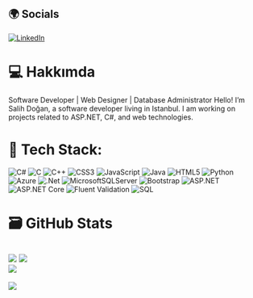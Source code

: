 ## 🌍 Socials
[![LinkedIn](https://img.shields.io/badge/LinkedIn-%230077B5.svg?logo=linkedin&logoColor=white)](https://linkedin.com/in/f4t1hsalih) 

# 💻 Hakkımda
Software Developer | Web Designer | Database Administrator
Hello! I’m Salih Doğan, a software developer living in Istanbul. I am working on projects related to ASP.NET, C#, and web technologies.

# 🔧 Tech Stack:
![C#](https://img.shields.io/badge/c%23-%23239120.svg?style=for-the-badge&logo=csharp&logoColor=white) 
![C](https://img.shields.io/badge/c-%2300599C.svg?style=for-the-badge&logo=c&logoColor=white) 
![C++](https://img.shields.io/badge/c++-%2300599C.svg?style=for-the-badge&logo=c%2B%2B&logoColor=white) 
![CSS3](https://img.shields.io/badge/css3-%231572B6.svg?style=for-the-badge&logo=css3&logoColor=white) 
![JavaScript](https://img.shields.io/badge/javascript-%23323330.svg?style=for-the-badge&logo=javascript&logoColor=%23F7DF1E) 
![Java](https://img.shields.io/badge/java-%23ED8B00.svg?style=for-the-badge&logo=openjdk&logoColor=white) 
![HTML5](https://img.shields.io/badge/html5-%23E34F26.svg?style=for-the-badge&logo=html5&logoColor=white) 
![Python](https://img.shields.io/badge/python-3670A0?style=for-the-badge&logo=python&logoColor=ffdd54) 
![Azure](https://img.shields.io/badge/azure-%230072C6.svg?style=for-the-badge&logo=microsoftazure&logoColor=white) 
![.Net](https://img.shields.io/badge/.NET-5C2D91?style=for-the-badge&logo=.net&logoColor=white) 
![MicrosoftSQLServer](https://img.shields.io/badge/Microsoft%20SQL%20Server-CC2927?style=for-the-badge&logo=microsoft%20sql%20server&logoColor=white) 
![Bootstrap](https://img.shields.io/badge/Bootstrap-%237052B0.svg?style=for-the-badge&logo=bootstrap&logoColor=white) 
![ASP.NET](https://img.shields.io/badge/ASP.NET-%235C2D91.svg?style=for-the-badge&logo=aspdotnet&logoColor=white) 
![ASP.NET Core](https://img.shields.io/badge/ASP.NET%20Core-%2302A94C.svg?style=for-the-badge&logo=aspdotnetcore&logoColor=white) 
![Fluent Validation](https://img.shields.io/badge/Fluent%20Validation-%234B8BBE.svg?style=for-the-badge&logo=fluent&logoColor=white) 
![SQL](https://img.shields.io/badge/SQL-%234B8BBE.svg?style=for-the-badge&logo=sql&logoColor=white)

# 🗃️ GitHub Stats
![](https://github-readme-stats.vercel.app/api?username=f4t1hsalih&show_icons=true&theme=dark&count_private=false&card_width=423)
![](https://github-readme-stats.vercel.app/api/top-langs/?username=f4t1hsalih&show_icons=true&theme=dark&hide_border=false&include_all_commits=true&count_private=false&layout=compact&card_width=403)<br/>
![](https://github-readme-streak-stats.herokuapp.com/?user=f4t1hsalih&theme=dark&hide&card_width=1000_border=false)<br/>
---
[![](https://visitcount.itsvg.in/api?id=f4t1hsalih&icon=0&color=9)](https://visitcount.itsvg.in)







